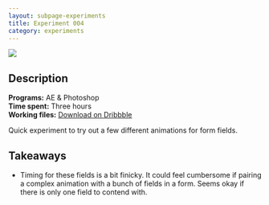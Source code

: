 ```yaml
---
layout: subpage-experiments
title: Experiment 004
category: experiments
---
```

<img src="http://helentran.com/img/experiments/Experiment004.gif">

## Description
__Programs:__ AE & Photoshop  
__Time spent:__ Three hours  
__Working files:__ [Download on Dribbble](https://drb.li/PIaUh)

Quick experiment to try out a few different animations for form fields.

## Takeaways
* Timing for these fields is a bit finicky. It could feel cumbersome if pairing a complex animation with a bunch of fields in a form. Seems okay if there is only one field to contend with.